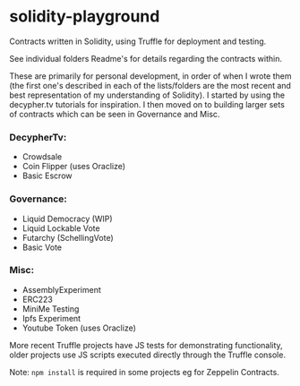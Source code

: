 # solidity-playground

Contracts written in Solidity, using Truffle for deployment and testing. 

See individual folders Readme's for details regarding the contracts within.

These are primarily for personal development, in order of when I wrote them (the first one's described in each of the lists/folders are the most recent and best representation of my understanding of Solidity). I started by using the decypher.tv tutorials for inspiration. I then moved on to building larger sets of contracts which can be seen in Governance and Misc.

### DecypherTv:
- Crowdsale
- Coin Flipper (uses Oraclize)
- Basic Escrow

### Governance:
- Liquid Democracy (WIP)
- Liquid Lockable Vote
- Futarchy (SchellingVote)
- Basic Vote

### Misc:
- AssemblyExperiment
- ERC223
- MiniMe Testing
- Ipfs Experiment 
- Youtube Token (uses Oraclize)

More recent Truffle projects have JS tests for demonstrating functionality, older projects use JS scripts executed directly through the Truffle console.

Note: <code>npm install</code> is required in some projects eg for Zeppelin Contracts.
